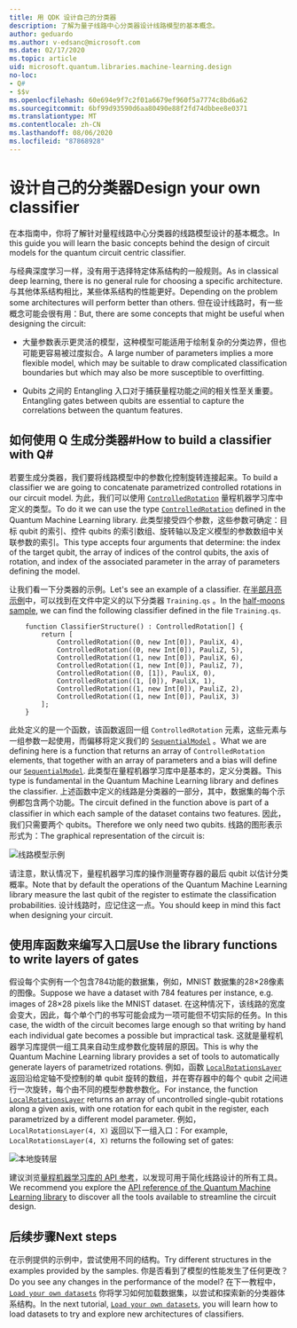 ```yaml
---
title: 用 QDK 设计自己的分类器
description: 了解为量子线路中心分类器设计线路模型的基本概念。
author: geduardo
ms.author: v-edsanc@microsoft.com
ms.date: 02/17/2020
ms.topic: article
uid: microsoft.quantum.libraries.machine-learning.design
no-loc:
- Q#
- $$v
ms.openlocfilehash: 60e694e9f7c2f01a6679ef960f5a7774c8bd6a62
ms.sourcegitcommit: 6bf99d93590d6aa80490e88f2fd74dbbee8e0371
ms.translationtype: MT
ms.contentlocale: zh-CN
ms.lasthandoff: 08/06/2020
ms.locfileid: "87868928"
---
```

# <a name="design-your-own-classifier"></a><span data-ttu-id="8223a-103">设计自己的分类器</span><span class="sxs-lookup"><span data-stu-id="8223a-103">Design your own classifier</span></span>

<span data-ttu-id="8223a-104">在本指南中，你将了解针对量程线路中心分类器的线路模型设计的基本概念。</span><span class="sxs-lookup"><span data-stu-id="8223a-104">In this guide you will learn the basic concepts behind the design of circuit models for the quantum circuit centric classifier.</span></span>

<span data-ttu-id="8223a-105">与经典深度学习一样，没有用于选择特定体系结构的一般规则。</span><span class="sxs-lookup"><span data-stu-id="8223a-105">As in classical deep learning, there is no general rule for choosing a specific architecture.</span></span> <span data-ttu-id="8223a-106">与其他体系结构相比，某些体系结构的性能更好。</span><span class="sxs-lookup"><span data-stu-id="8223a-106">Depending on the problem some architectures will perform better than others.</span></span> <span data-ttu-id="8223a-107">但在设计线路时，有一些概念可能会很有用：</span><span class="sxs-lookup"><span data-stu-id="8223a-107">But, there are some concepts that might be useful when designing the circuit:</span></span>

- <span data-ttu-id="8223a-108">大量参数表示更灵活的模型，这种模型可能适用于绘制复杂的分类边界，但也可能更容易被过度拟合。</span><span class="sxs-lookup"><span data-stu-id="8223a-108">A large number of parameters implies a more flexible model, which may be suitable to draw complicated classification boundaries but which may also be more susceptible to overfitting.</span></span>

- <span data-ttu-id="8223a-109">Qubits 之间的 Entangling 入口对于捕获量程功能之间的相关性至关重要。</span><span class="sxs-lookup"><span data-stu-id="8223a-109">Entangling gates between qubits are essential to capture the correlations between the quantum features.</span></span>

## <a name="how-to-build-a-classifier-with-q"></a><span data-ttu-id="8223a-110">如何使用 Q 生成分类器\#</span><span class="sxs-lookup"><span data-stu-id="8223a-110">How to build a classifier with Q\#</span></span>

<span data-ttu-id="8223a-111">若要生成分类器，我们要将线路模型中的参数化控制旋转连接起来。</span><span class="sxs-lookup"><span data-stu-id="8223a-111">To build a classifier we are going to concatenate parametrized controlled rotations in our circuit model.</span></span> <span data-ttu-id="8223a-112">为此，我们可以使用 [`ControlledRotation`](xref:microsoft.quantum.machinelearning.controlledrotation) 量程机器学习库中定义的类型。</span><span class="sxs-lookup"><span data-stu-id="8223a-112">To do it we can use the type [`ControlledRotation`](xref:microsoft.quantum.machinelearning.controlledrotation) defined in the Quantum Machine Learning library.</span></span> <span data-ttu-id="8223a-113">此类型接受四个参数，这些参数可确定：目标 qubit 的索引、控件 qubits 的索引数组、旋转轴以及定义模型的参数数组中关联参数的索引。</span><span class="sxs-lookup"><span data-stu-id="8223a-113">This type accepts four arguments that determine: the index of the target qubit, the array of indices of the control qubits, the axis of rotation, and index of the associated parameter in the array of parameters defining the model.</span></span>

<span data-ttu-id="8223a-114">让我们看一下分类器的示例。</span><span class="sxs-lookup"><span data-stu-id="8223a-114">Let's see an example of a classifier.</span></span> <span data-ttu-id="8223a-115">在[半部月亮示例](https://github.com/microsoft/Quantum/tree/master/samples/machine-learning/half-moons)中，可以找到在文件中定义的以下分类器 `Training.qs` 。</span><span class="sxs-lookup"><span data-stu-id="8223a-115">In the [half-moons sample](https://github.com/microsoft/Quantum/tree/master/samples/machine-learning/half-moons), we can find the following classifier defined in the file `Training.qs`.</span></span>

```qsharp
    function ClassifierStructure() : ControlledRotation[] {
        return [
            ControlledRotation((0, new Int[0]), PauliX, 4),
            ControlledRotation((0, new Int[0]), PauliZ, 5),
            ControlledRotation((1, new Int[0]), PauliX, 6),
            ControlledRotation((1, new Int[0]), PauliZ, 7),
            ControlledRotation((0, [1]), PauliX, 0),
            ControlledRotation((1, [0]), PauliX, 1),
            ControlledRotation((1, new Int[0]), PauliZ, 2),
            ControlledRotation((1, new Int[0]), PauliX, 3)
        ];
    }
 ```

<span data-ttu-id="8223a-116">此处定义的是一个函数，该函数返回一组 `ControlledRotation` 元素，这些元素与一组参数一起使用，而偏移将定义我们的 [`SequentialModel`](xref:microsoft.quantum.machinelearning.sequentialmodel) 。</span><span class="sxs-lookup"><span data-stu-id="8223a-116">What we are defining here is a function that returns an array of `ControlledRotation` elements, that together with an array of parameters and a bias will define our [`SequentialModel`](xref:microsoft.quantum.machinelearning.sequentialmodel).</span></span> <span data-ttu-id="8223a-117">此类型在量程机器学习库中是基本的，定义分类器。</span><span class="sxs-lookup"><span data-stu-id="8223a-117">This type is fundamental in the Quantum Machine Learning library and defines the classifier.</span></span> <span data-ttu-id="8223a-118">上述函数中定义的线路是分类器的一部分，其中，数据集的每个示例都包含两个功能。</span><span class="sxs-lookup"><span data-stu-id="8223a-118">The circuit defined in the function above is part of a classifier in which each sample of the dataset contains two features.</span></span> <span data-ttu-id="8223a-119">因此，我们只需要两个 qubits。</span><span class="sxs-lookup"><span data-stu-id="8223a-119">Therefore we only need two qubits.</span></span> <span data-ttu-id="8223a-120">线路的图形表示形式为：</span><span class="sxs-lookup"><span data-stu-id="8223a-120">The graphical representation of the circuit is:</span></span>

 ![线路模型示例](~/media/circuit_model_1.PNG)

<span data-ttu-id="8223a-122">请注意，默认情况下，量程机器学习库的操作测量寄存器的最后 qubit 以估计分类概率。</span><span class="sxs-lookup"><span data-stu-id="8223a-122">Note that by default the operations of the Quantum Machine Learning library measure the last qubit of the register to estimate the classification probabilities.</span></span> <span data-ttu-id="8223a-123">设计线路时，应记住这一点。</span><span class="sxs-lookup"><span data-stu-id="8223a-123">You should keep in mind this fact when designing your circuit.</span></span>

## <a name="use-the-library-functions-to-write-layers-of-gates"></a><span data-ttu-id="8223a-124">使用库函数来编写入口层</span><span class="sxs-lookup"><span data-stu-id="8223a-124">Use the library functions to write layers of gates</span></span>

<span data-ttu-id="8223a-125">假设每个实例有一个包含784功能的数据集，例如，MNIST 数据集的28×28像素的图像。</span><span class="sxs-lookup"><span data-stu-id="8223a-125">Suppose we have a dataset with 784 features per instance, e.g. images of 28×28 pixels like the MNIST dataset.</span></span> <span data-ttu-id="8223a-126">在这种情况下，该线路的宽度会变大，因此，每个单个门的书写可能会成为一项可能但不切实际的任务。</span><span class="sxs-lookup"><span data-stu-id="8223a-126">In this case, the width of the circuit becomes large enough so that writing by hand each individual gate becomes a possible but impractical task.</span></span> <span data-ttu-id="8223a-127">这就是量程机器学习库提供一组工具来自动生成参数化旋转层的原因。</span><span class="sxs-lookup"><span data-stu-id="8223a-127">This is why the Quantum Machine Learning library provides a set of tools to automatically generate layers of parametrized rotations.</span></span> <span data-ttu-id="8223a-128">例如，函数 [`LocalRotationsLayer`](xref:microsoft.quantum.machinelearning.localrotationslayer) 返回沿给定轴不受控制的单 qubit 旋转的数组，并在寄存器中的每个 qubit 之间进行一次旋转，每个由不同的模型参数参数化。</span><span class="sxs-lookup"><span data-stu-id="8223a-128">For instance, the function [`LocalRotationsLayer`](xref:microsoft.quantum.machinelearning.localrotationslayer) returns an array of uncontrolled single-qubit rotations along a given axis, with one rotation for each qubit in the register, each parametrized by a different model parameter.</span></span> <span data-ttu-id="8223a-129">例如， `LocalRotationsLayer(4, X)` 返回以下一组入口：</span><span class="sxs-lookup"><span data-stu-id="8223a-129">For example, `LocalRotationsLayer(4, X)` returns the following set of gates:</span></span>

 ![本地旋转层](~/media/local_rotations_layer.PNG)

<span data-ttu-id="8223a-131">建议浏览[量程机器学习库的 API 参考](xref:microsoft.quantum.machinelearning)，以发现可用于简化线路设计的所有工具。</span><span class="sxs-lookup"><span data-stu-id="8223a-131">We recommend you explore the [API reference of the Quantum Machine Learning library](xref:microsoft.quantum.machinelearning) to discover all the tools available to streamline the circuit design.</span></span>

## <a name="next-steps"></a><span data-ttu-id="8223a-132">后续步骤</span><span class="sxs-lookup"><span data-stu-id="8223a-132">Next steps</span></span>

 <span data-ttu-id="8223a-133">在示例提供的示例中，尝试使用不同的结构。</span><span class="sxs-lookup"><span data-stu-id="8223a-133">Try different structures in the examples provided by the samples.</span></span> <span data-ttu-id="8223a-134">你是否看到了模型的性能发生了任何更改？</span><span class="sxs-lookup"><span data-stu-id="8223a-134">Do you see any changes in the performance of the model?</span></span> <span data-ttu-id="8223a-135">在下一教程中， [`Load your own datasets`](xref:microsoft.quantum.libraries.machine-learning.load) 你将学习如何加载数据集，以尝试和探索新的分类器体系结构。</span><span class="sxs-lookup"><span data-stu-id="8223a-135">In the next tutorial, [`Load your own datasets`](xref:microsoft.quantum.libraries.machine-learning.load), you will learn how to load datasets to try and explore new architectures of classifiers.</span></span>
